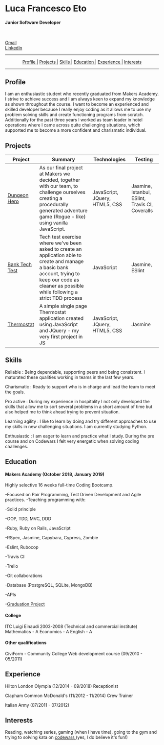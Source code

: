 <h1 align="left"> Luca Francesco Eto </h1>
<h4 align="left"> Junior Software Developer </h4>

<br>

<div align="left">

  [Gmail ](mailto:eto.lucafrancesco@gmail.com)<br>
  [LinkedIn ](https://www.linkedin.com/in/luca-francesco-eto-730052a0)

</div>

<hr>

<div align="center">

  [Profile ](#profile) |
  [Projects ](#projects) |
  [Skills ](#skills) |
  [Education ](#education) |
  [Experience ](#experience) |
  [Interests ](#interests)

</div>

<hr>

## Profile

I am an enthusiastic student who recently graduated from Makers Academy.
I strive to achieve success and I am always keen to expand my knowledge as shown throughout the course.
I want to become an experienced and skilled developer because I really enjoy coding as it allows me to use my problem solving skills and create functioning programs from scratch.
Additionally for the past three years I worked as team leader in hotel operations where I came across quite challenging situations, which supported me to become a more confident and charismatic individual.

## Projects
| Project | Summary | Technologies | Testing
|----------|----------|----------|----------|
| [Dungeon Hero](https://github.com/lucafrancesc/dungeon-hero) | As our final project at Makers we decided, together with our team, to challenge ourselves creating a procedurally generated adventure game (Rogue - like) using vanilla JavaScript. | JavaScript, JQuery, HTML5, CSS| Jasmine, Istanbul, ESlint, Travis CI, Coveralls
| [Bank Tech Test](https://github.com/lucafrancesc/BankTechTest) | Tech test exercise where we've been asked to create an application able to create and manage a basic bank account, trying to keep our code as cleaner as possible while following a strict TDD process | JavaScript | Jasmine, ESlint
| [Thermostat](https://github.com/lucafrancesc/Thermostat) | A simple single page Thermostat application created using JavaScript and JQuery - my very first project in JS | JavaScript, JQuery, HTML5, CSS| Jasmine

## Skills

Reliable : Being dependable, supporting peers and being consistent. I maturated these qualities working in teams in the last few years.

Charismatic : Ready to support who is in charge and lead the team to meet the goals.

Pro active : During my experience in hospitality I not only developed the skills that allow me to sort several problems in a short amount of time but also helped me to think ahead trying to prevent situation.

Learning agility : I like to learn by doing and try different approaches to use my skills in new challenging situations. I am currently studying Python.

Enthusiastic : I am eager to learn and practice what I study. During the pre course and on Codewars I felt very energetic when solving coding challenges.

## Education

#### Makers Academy (October 2018, January 2019)
Highly selective 16 weeks full-time Coding Bootcamp.

-Focused on Pair Programming, Test Driven Development and Agile practices.
-Teaching programming with:

-Solid principle

-OOP, TDD, MVC, DDD

-Ruby, Ruby on Rails, JavaScript

-RSpec, Jasmine, Capybara, Cypress, Zombie

-Eslint, Rubocop

-Travis CI

-Trello

-Git collaborations

-Database (PostgreSQL, SQLite, MongoDB)

-APIs

-[Graduation Project](https://github.com/lucafrancesc/dungeon-hero)

#### College
ITC Luigi Einaudi 2003-2008 (Technical and commercial institute)
Mathematics - A
Economics - A
English - A

#### Other qualifications
CiviForm - Community College
Web development course (09/2010 - 05/2011)

## Experience
Hilton London Olympia (12/2014 - 09/2018)
Receptionist

Clapham Common McDonald's (11/2012 - 11/2014)
Crew Trainer

Italian Army (07/2011 - 07/2012)

## Interests

Reading, watching series, gaming (when I have time), going to the gym and trying to solving kata on [codewars ](www.codewars.com) (yes, I do believe it's fun!)

